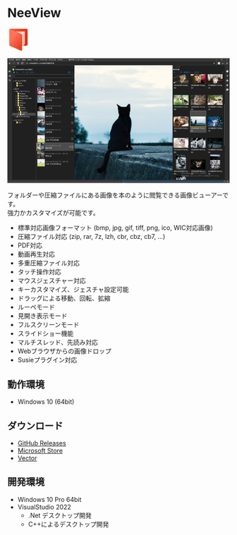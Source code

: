 # NeeView

![App Icon](MakePackage/Appx/Resources/Assets/AppStoreLogo.scale-100.png) 

![Screenshot](docs/images/NeeView39.jpg)

 フォルダーや圧縮ファイルにある画像を本のように閲覧できる画像ビューアーです。  
 強力かカスタマイズが可能です。

  * 標準対応画像フォーマット (bmp, jpg, gif, tiff, png, ico, WIC対応画像)
  * 圧縮ファイル対応 (zip, rar, 7z, lzh, cbr, cbz, cb7, ...)
  * PDF対応
  * 動画再生対応
  * 多重圧縮ファイル対応
  * タッチ操作対応
  * マウスジェスチャー対応
  * キーカスタマイズ、ジェスチャ設定可能
  * ドラッグによる移動、回転、拡縮
  * ルーペモード
  * 見開き表示モード
  * フルスクリーンモード
  * スライドショー機能
  * マルチスレッド、先読み対応
  * Webブラウザからの画像ドロップ
  * Susieプラグイン対応
 
 ## 動作環境

  * Windows 10 (64bit)

  ## ダウンロード

- [GitHub Releases](https://github.com/neelabo/NeeView/releases)
- [Microsoft Store](https://www.microsoft.com/store/apps/9p24z53hc1jr)
- [Vector](https://www.vector.co.jp/soft/winnt/art/se512262.html)

## 開発環境

* Windows 10 Pro 64bit
* VisualStudio 2022
    - .Net デスクトップ開発
    - C++によるデスクトップ開発



